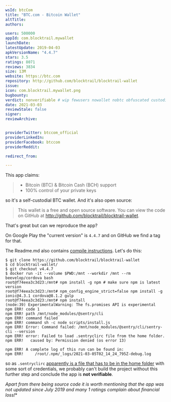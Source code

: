 ```yaml
---
wsId: btcCom
title: "BTC.com - Bitcoin Wallet"
altTitle: 
authors:

users: 500000
appId: com.blocktrail.mywallet
launchDate: 
latestUpdate: 2019-04-03
apkVersionName: "4.4.7"
stars: 3.5
ratings: 8071
reviews: 3834
size: 13M
website: https://btc.com
repository: http://github.com/blocktrail/blocktrail-wallet
issue: 
icon: com.blocktrail.mywallet.png
bugbounty: 
verdict: nonverifiable # wip fewusers nowallet nobtc obfuscated custodial nosource nonverifiable reproducible bounty defunct
date: 2021-03-03
reviewStale: false
signer: 
reviewArchive:


providerTwitter: btccom_official
providerLinkedIn: 
providerFacebook: btccom
providerReddit: 

redirect_from:

---
```



This app claims:

> - Bitcoin (BTC) & Bitcoin Cash (BCH) support<br>
> - 100% control of your private keys

so it's a self-custodial BTC wallet. And it's also open source:

> This wallet is a free and open source software. You can view the code on
  GitHub at http://github.com/blocktrail/blocktrail-wallet.

That's great but can we reproduce the app?

On Google Play the "current version" is `4.4.7` and on GitHub we find a tag for
that.

The Readme.md also contains
[compile instructions](https://github.com/blocktrail/blocktrail-wallet#android).
Let's do this:

```
$ git clone https://github.com/blocktrail/blocktrail-wallet
$ cd blocktrail-wallet/
$ git checkout v4.4.7 
$ docker run -it --volume $PWD:/mnt --workdir /mnt --rm beevelop/cordova bash
root@f74eea3c3d23:/mnt# npm install -g npm # make sure npm is latest version
root@f74eea3c3d23:/mnt# npm_config_engine_strict=false npm install -g ionic@4.3.1 cordova@8.1.2 gulp
root@f74eea3c3d23:/mnt# npm install
(node:39) ExperimentalWarning: The fs.promises API is experimental
npm ERR! code 1
npm ERR! path /mnt/node_modules/@sentry/cli
npm ERR! command failed
npm ERR! command sh -c node scripts/install.js
npm ERR! Error: Command failed: /mnt/node_modules/@sentry/cli/sentry-cli --version
npm ERR! error: Failed to load .sentryclirc file from the home folder.
npm ERR!   caused by: Permission denied (os error 13)

npm ERR! A complete log of this run can be found in:
npm ERR!     /root/.npm/_logs/2021-03-05T02_14_24_795Z-debug.log
```

so as `.sentryclirc`
[apparently is a file that has to be in the home folder](https://github.com/getsentry/sentry-webpack-plugin/issues/111)
with some sort of credentials, we probably can't build the project without this
further step and conclude the app is **not verifiable**.

**Apart from there being source code it is worth mentioning that the app was not
updated since July 2019 and many 1* ratings complain about financial loss!**